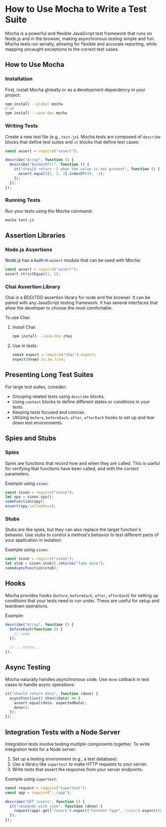 # How to Use Mocha to Write a Test Suite

Mocha is a powerful and flexible JavaScript test framework that runs on Node.js and in the browser, making asynchronous testing simple and fun. Mocha tests run serially, allowing for flexible and accurate reporting, while mapping uncaught exceptions to the correct test cases.

## How to Use Mocha

### Installation

First, install Mocha globally or as a development dependency in your project:

```bash
npm install --global mocha
# OR
npm install --save-dev mocha
```

### Writing Tests

Create a new test file (e.g., `test.js`). Mocha tests are composed of `describe` blocks that define test suites and `it` blocks that define test cases:

```javascript
const assert = require("assert");

describe("Array", function () {
  describe("#indexOf()", function () {
    it("should return -1 when the value is not present", function () {
      assert.equal([1, 2, 3].indexOf(4), -1);
    });
  });
});
```

### Running Tests

Run your tests using the Mocha command:

```bash
mocha test.js
```

## Assertion Libraries

### Node.js Assertions

Node.js has a built-in `assert` module that can be used with Mocha:

```javascript
const assert = require("assert");
assert.strictEqual(1, 1);
```

### Chai Assertion Library

Chai is a BDD/TDD assertion library for node and the browser. It can be paired with any JavaScript testing framework. It has several interfaces that allow the developer to choose the most comfortable.

To use Chai:

1. Install Chai:
   ```bash
   npm install --save-dev chai
   ```
2. Use in tests:
   ```javascript
   const expect = require("chai").expect;
   expect(true).to.be.true;
   ```

## Presenting Long Test Suites

For large test suites, consider:

- Grouping related tests using `describe` blocks.
- Using `context` blocks to define different states or conditions in your tests.
- Keeping tests focused and concise.
- Utilizing `before`, `beforeEach`, `after`, `afterEach` hooks to set up and tear down test environments.

## Spies and Stubs

### Spies

Spies are functions that record how and when they are called. This is useful for verifying that functions have been called, and with the correct parameters.

Example using `sinon`:

```javascript
const sinon = require("sinon");
let spy = sinon.spy();
someFunction(spy);
assert(spy.calledOnce);
```

### Stubs

Stubs are like spies, but they can also replace the target function's behavior. Use stubs to control a method's behavior to test different parts of your application in isolation.

Example using `sinon`:

```javascript
const sinon = require("sinon");
let stub = sinon.stub().returns("fake data");
someAsyncFunction(stub);
```

## Hooks

Mocha provides hooks (`before`, `beforeEach`, `after`, `afterEach`) for setting up conditions that your tests need to run under. These are useful for setup and teardown operations.

Example:

```javascript
describe("Array", function () {
  beforeEach(function () {
    // code
  });

  // ...tests...
});
```

## Async Testing

Mocha naturally handles asynchronous code. Use `done` callback in test cases to handle async operations:

```javascript
it("should return data", function (done) {
  asyncFunction().then((data) => {
    assert.equal(data, expectedData);
    done();
  });
});
```

## Integration Tests with a Node Server

Integration tests involve testing multiple components together. To write integration tests for a Node server:

1. Set up a testing environment (e.g., a test database).
2. Use a library like `supertest` to make HTTP requests to your server.
3. Write tests that assert the response from your server endpoints.

Example using `supertest`:

```javascript
const request = require("supertest");
const app = require("../app");

describe("GET /users", function () {
  it("responds with json", function (done) {
    request(app).get("/users").expect("Content-Type", /json/).expect(200, done);
  });
});
```
